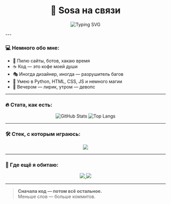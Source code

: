 <h1 align="center">🧠 Sosa на связи</h1>
<p align="center">
  <p align="center">
  <img src="https://readme-typing-svg.vercel.app?font=Fira+Code&size=24&duration=3000&pause=1000&color=F772D1&center=true&vCenter=true&multiline=true&width=500&lines=Пишу+ботов,+хакаю+время+🧠;Пью+код+как+кофе+☕;Ищу+баги,+ловлю+кайф+😎" alt="Typing SVG" />
</p>
---

### 💻 Немного обо мне:

- 🔧 Пилю сайты, ботов, хакаю время  
- ☕ Код — это кофе моей души  
- 🎭 Иногда дизайнер, иногда — разрушитель багов  
- 🧠 Умею в Python, HTML, CSS, JS и немного магии  
- 🎸 Вечером — лирик, утром — девопс

---

### 🔥 Стата, как есть:

<p align="center">
  <p align="center">
  <img src="https://github-readme-stats.vercel.app/api?username=sosa132&show_icons=true&theme=tokyonight" alt="GitHub Stats" />
  <img src="https://github-readme-stats.vercel.app/api/top-langs/?username=sosa132&layout=compact&theme=tokyonight&langs_count=8" alt="Top Langs" />
</p>

---

### 🛠️ Стек, с которым играюсь:

<p align="center">
  <img src="https://skillicons.dev/icons?i=html,css,js,ts,python,react,nodejs,express,figma,git,github,vscode,linux&theme=dark" />
</p>

---

### 📡 Где ещё я обитаю:

<p align="center">
  <a href="https://github.com/sosa132" target="_blank">
    <img src="https://img.shields.io/badge/GitHub-sosa132-333?style=for-the-badge&logo=github" />
  </a>
  <a href="https://sosa132.github.io/misueta/" target="_blank">
    <img src="https://img.shields.io/badge/Мой+сайт-Misueta-ff69b4?style=for-the-badge&logo=vercel" />
  </a>
</p>

---

> **Сначала код — потом всё остальное.**  
> Меньше слов — больше коммитов.
